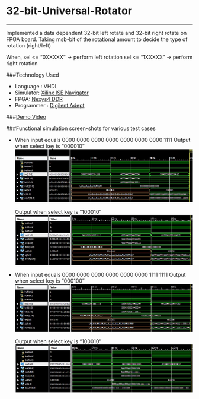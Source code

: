 # 32-bit-Universal-Rotator
------------------------------------------------
Implemented a data dependent 32-bit left rotate and 32-bit right rotate on FPGA board. Taking msb-bit of the rotational amount to decide the type of rotation (right/left)

When,
sel <= “0XXXXX”  → perform left rotation
sel <= “1XXXXX”  → perform right rotation

###Technology Used
*	Language : VHDL
*	Simulator: [Xilinx ISE Navigator](http://www.xilinx.com/support/download/index.html/content/xilinx/en/downloadNav/design-tools.html)
*	FPGA: [Nexys4 DDR](http://store.digilentinc.com/nexys-4-ddr-artix-7-fpga-trainer-board-recommended-for-ece-curriculum/) 
*	Programmer : [Digilent Adept](http://store.digilentinc.com/digilent-adept-2-download-only/)

###[Demo Video](https://www.youtube.com/watch?v=LuC0sUbRnCA)

###Functional simulation screen-shots for various test cases

*	When input equals  0000 0000 0000 0000 0000 0000 0000 1111
	Output when select key is “000010”
![alt text](https://github.com/addy1110/32-bit-Universal-Rotator/blob/master/Screenshot/a1_left_b1.JPG)

	Output when select key is “100010”
![alt text](https://github.com/addy1110/32-bit-Universal-Rotator/blob/master/Screenshot/a1_right_b1.JPG)


*	When input equals  0000 0000 0000 0000 0000 0000 1111 1111
	Output when select key is “000100”
![alt text](https://github.com/addy1110/32-bit-Universal-Rotator/blob/master/Screenshot/a2_left_b1.JPG)

	Output when select key is “100010”
![alt text](https://github.com/addy1110/32-bit-Universal-Rotator/blob/master/Screenshot/a2_right_b1.JPG)

